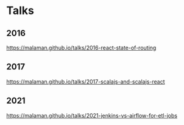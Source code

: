 # Talks
## 2016
https://malaman.github.io/talks/2016-react-state-of-routing

## 2017

https://malaman.github.io/talks/2017-scalajs-and-scalajs-react

## 2021
https://malaman.github.io/talks/2021-jenkins-vs-airflow-for-etl-jobs
